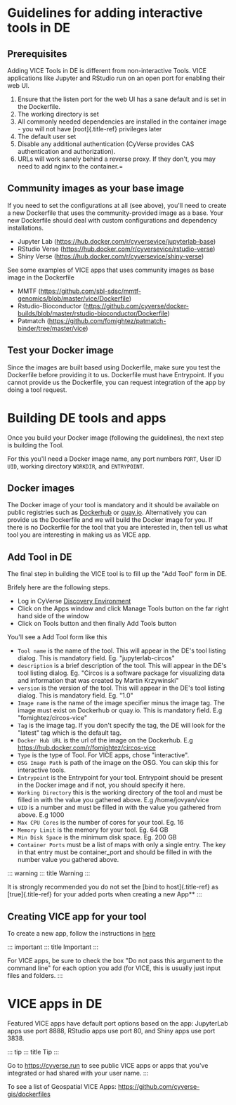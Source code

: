 # Guidelines for adding interactive tools in DE

## Prerequisites

Adding VICE Tools in DE is different from non-interactive Tools. VICE applications like Jupyter and RStudio run on an open port for enabling their web UI.

1.  Ensure that the listen port for the web UI has a sane default and is set in the Dockerfile.
2.  The working directory is set
3.  All commonly needed dependencies are installed in the container image - you will not have [root]{.title-ref} privileges later
4.  The default user set
5.  Disable any additional authentication (CyVerse provides CAS authentication and authorization).
6.  URLs will work sanely behind a reverse proxy. If they don't, you may need to add nginx to the container.=

## Community images as your base image

If you need to set the configurations at all (see above), you'll need to create a new Dockerfile that uses the community-provided image as a base. Your new Dockerfile should deal with custom configurations and dependency installations.

-  Jupyter Lab (<https://hub.docker.com/r/cyversevice/jupyterlab-base>)
-   RStudio Verse (<https://hub.docker.com/r/cyversevice/rstudio-verse>)
-   Shiny Verse (<https://hub.docker.com/r/cyversevice/shiny-verse>)

See some examples of VICE apps that uses community images as base image
in the Dockerfile

-   MMTF
    (<https://github.com/sbl-sdsc/mmtf-genomics/blob/master/vice/Dockerfile>)
-   Rstudio-Bioconductor
    (<https://github.com/cyverse/docker-builds/blob/master/rstudio-bioconductor/Dockerfile>)
-   Patmatch
    (<https://github.com/fomightez/patmatch-binder/tree/master/vice>)

## Test your Docker image

Since the images are built based using Dockerfile, make sure you test the Dockerfile before providing it to us. Dockerfile must have Entrypoint. If you cannot provide us the Dockerfile, you can request integration of the app by doing a tool request. 

# **Building DE tools and apps**

Once you build your Docker image (following the guidelines), the next step is building the Tool.

For this you'll need a Docker image name, any port numbers `PORT`, User ID `UID`, working directory `WORKDIR`, and `ENTRYPOINT`.

## Docker images

The Docker image of your tool is mandatory and it should be available on public registries such as [Dockerhub](https://hub.docker.com) or [quay.io](http://quay.io). Alternatively you can provide us the Dockerfile and we will build the Docker image for you. If there is no Dockerfile for the tool that you are interested in, then tell us what tool you are interesting in making us as VICE app.

## Add Tool in DE

The final step in building the VICE tool is to fill up the "Add Tool" form in DE.

Brifely here are the following steps.

-   Log in CyVerse [Discovery Environment](https://de.cyverse.org/de/)
-   Click on the Apps window and click Manage Tools button on the far right hand side of the window
-   Click on Tools button and then finally Add Tools button

You'll see a Add Tool form like this

-   `Tool name` is the name of the tool. This will appear in the DE's tool listing dialog. This is mandatory field. Eg. "jupyterlab-circos"
-   `description` is a brief description of the tool. This will appear in the DE's tool listing dialog. Eg. "Circos is a software package for visualizing data and information that was created by Martin Krzywinski"
-   `version` is the version of the tool. This will appear in the DE's tool listing dialog. This is mandatory field. Eg. "1.0"
-   `Image name` is the name of the image specifier minus the image tag. The image must exist on Dockerhub or quay.io. This is mandatory field. E.g "fomightez/circos-vice"
-   `Tag` is the image tag. If you don't specify the tag, the DE will look for the "latest" tag which is the default tag.
-   `Docker Hub URL` is the url of the image on the Dockerhub. E.g <https://hub.docker.com/r/fomightez/circos-vice>
-   `Type` is the type of Tool. For VICE apps, chose "interactive".
-   `OSG Image Path` is path of the image on the OSG. You can skip this for interactive tools.
-   `Entrypoint` is the Entrypoint for your tool. Entrypoint should be present in the Docker image and if not, you should specify it here.
-   `Working Directory` this is the working directory of the tool and must be filled in with the value you gathered above. E.g /home/jovyan/vice
-   `UID` is a number and must be filled in with the value you gathered from above. E.g 1000
-   `Max CPU Cores` is the number of cores for your tool. Eg. 16
-   `Memory Limit` is the memory for your tool. Eg. 64 GB
-   `Min Disk Space` is the minimum disk space. Eg. 200 GB
-   `Container Ports` must be a list of maps with only a single entry. The key in that entry must be container_port and should be filled in with the number value you gathered above.

::: warning
::: title
Warning
:::

It is strongly recommended you do not set the [bind to host]{.title-ref} as [true]{.title-ref} for your added ports when creating a new App\*\*
:::

## Creating VICE app for your tool

To create a new app, follow the instructions in [here](https://wiki.cyverse.org/wiki/display/DEmanual/Designing+the+Interface)

::: important
::: title
Important
:::

For VICE apps, be sure to check the box "Do not pass this argument to the command line" for each option you add (for VICE, this is usually just input files and folders.
:::


# VICE apps in DE

Featured VICE apps have default port options based on the app: JupyterLab apps use port 8888, RStudio apps use port 80, and Shiny apps use port 3838.

::: tip
::: title
Tip
:::

Go to <https://cyverse.run> to see public VICE apps or apps that you've integrated or had shared with your user name.
:::

To see a list of Geospatial VICE Apps: <https://github.com/cyverse-gis/dockerfiles>

